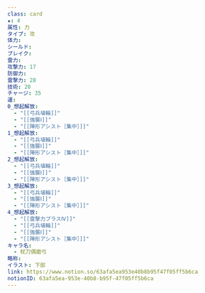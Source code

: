 ```yaml
---
class: card
★: 4
属性: 力
タイプ: 攻
体力: 
シールド: 
ブレイク: 
霊力: 
攻撃力: 17
防御力: 
霊撃力: 28
技術: 20
チャージ: 35
運: 
0_想起解放:
  - "[[弓兵埴輪]]"
  - "[[強襲Ⅰ]]"
  - "[[陣形アシスト［集中］]]"
1_想起解放:
  - "[[弓兵埴輪]]"
  - "[[強襲Ⅰ]]"
  - "[[陣形アシスト［集中］]]"
2_想起解放:
  - "[[弓兵埴輪]]"
  - "[[強襲Ⅰ]]"
  - "[[陣形アシスト［集中］]]"
3_想起解放:
  - "[[弓兵埴輪]]"
  - "[[強襲Ⅰ]]"
  - "[[陣形アシスト［集中］]]"
4_想起解放:
  - "[[霊撃力プラスⅣ]]"
  - "[[弓兵埴輪]]"
  - "[[強襲Ⅰ]]"
  - "[[陣形アシスト［集中］]]"
キャラ名:
  - 杖刀偶磨弓
略称: 
イラスト: 下部
link: https://www.notion.so/63afa5ea953e40b8b95f47f05ff5b6ca
notionID: 63afa5ea-953e-40b8-b95f-47f05ff5b6ca
---
```

